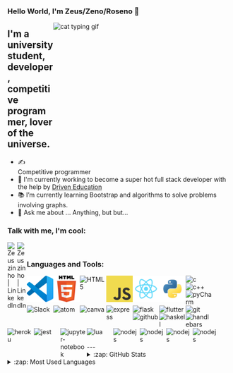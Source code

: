 ### Hello World, I'm Zeus/Zeno/Roseno  👋
 <img align="right" alt="cat typing gif" src="https://c.tenor.com/y2JXkY1pXkwAAAAM/cat-computer.gif" width="400" height="320" />

## I'm a university student, developer, competitive programmer, lover of the universe.
- ✍ Competitive programmer
- 🦖 I'm currently working to become a super hot full stack developer with the help by [Driven Education][driven] 
- 📚 I’m currently learning Bootstrap and algorithms to solve problems involving graphs.
- 💬 Ask me about ... Anything, but but...

### Talk with me, I'm cool:
[<img align="left" alt="Zeuszinho | LinkedIn" width="22px" src="https://cdn.jsdelivr.net/npm/simple-icons@v3/icons/linkedin.svg" />][linkedin]
[<img align="left" alt="Zeuszinho | LinkedIn" width="22px" src="https://cdn.jsdelivr.net/gh/devicons/devicon/icons/facebook/facebook-original.svg" />][facebook]

<br />

### Languages and Tools:

<img align="left" alt="Visual Studio Code" width="60px" src="https://raw.githubusercontent.com/github/explore/80688e429a7d4ef2fca1e82350fe8e3517d3494d/topics/visual-studio-code/visual-studio-code.png" />
<img align="left" alt="HTML5" width="60px" src="https://raw.githubusercontent.com/github/explore/80688e429a7d4ef2fca1e82350fe8e3517d3494d/topics/html/html.png" />
<img align="left" alt="HTML5" width="60px"  src="https://cdn.jsdelivr.net/gh/devicons/devicon/icons/css3/css3-original-wordmark.svg" />
<img align="left" alt="JavaScript" width="60px" src="https://raw.githubusercontent.com/github/explore/80688e429a7d4ef2fca1e82350fe8e3517d3494d/topics/javascript/javascript.png" />
<img align="left" alt="React" width="60px" src="https://raw.githubusercontent.com/github/explore/80688e429a7d4ef2fca1e82350fe8e3517d3494d/topics/react/react.png" />
<img align="left" alt="python" width="60px" src="https://raw.githubusercontent.com/github/explore/80688e429a7d4ef2fca1e82350fe8e3517d3494d/topics/python/python.png" />
<img align="left" alt="c" width="60px" src="https://cdn.jsdelivr.net/gh/devicons/devicon/icons/c/c-original.svg" />
<img align="left" alt="c++" width="60px" src="https://cdn.jsdelivr.net/gh/devicons/devicon/icons/cplusplus/cplusplus-line.svg" />
<img align="left" alt="pyCharm" width="60px" src="https://cdn.jsdelivr.net/gh/devicons/devicon/icons/pycharm/pycharm-original-wordmark.svg" />
<img align="left" alt="Slack" width="60px" src="https://cdn.jsdelivr.net/gh/devicons/devicon/icons/slack/slack-original-wordmark.svg" />
<img align="left" alt="atom" width="60px" src="https://cdn.jsdelivr.net/gh/devicons/devicon/icons/atom/atom-original-wordmark.svg" />
<img align="left" alt="canva" width="60px" src="https://cdn.jsdelivr.net/gh/devicons/devicon/icons/canva/canva-original.svg" />
<img align="left" alt="express" width="60px"  src="https://cdn.jsdelivr.net/gh/devicons/devicon/icons/express/express-original-wordmark.svg" />
<img align="left" alt="flask" width="60px" src="https://cdn.jsdelivr.net/gh/devicons/devicon/icons/flask/flask-original.svg" />
<img align="left" alt="flutter" width="60px"  src="https://cdn.jsdelivr.net/gh/devicons/devicon/icons/flutter/flutter-original.svg" />
<img align="left" alt="git" width="60px"  src="https://cdn.jsdelivr.net/gh/devicons/devicon/icons/git/git-original.svg" />
<img align="left" alt="github" width="60px" src="https://cdn.jsdelivr.net/gh/devicons/devicon/icons/github/github-original.svg" />
<img align="left" alt="haskell" width="60px" src="https://cdn.jsdelivr.net/gh/devicons/devicon/icons/haskell/haskell-original-wordmark.svg" />
<img align="left" alt="handlebars" width="60px"  src="https://cdn.jsdelivr.net/gh/devicons/devicon/icons/handlebars/handlebars-original-wordmark.svg" />
<img align="left" alt="heroku" width="60px"  src="https://cdn.jsdelivr.net/gh/devicons/devicon/icons/heroku/heroku-plain-wordmark.svg" />
<img align="left" alt="jest" width="60px" src="https://cdn.jsdelivr.net/gh/devicons/devicon/icons/jest/jest-plain.svg" />
<img align="left" alt="jupyter-notebook" width="60px" src="https://cdn.jsdelivr.net/gh/devicons/devicon/icons/jupyter/jupyter-original-wordmark.svg" />
<img align="left" alt="lua" width="60px" src="https://cdn.jsdelivr.net/gh/devicons/devicon/icons/lua/lua-original-wordmark.svg" />
<img align="left" alt="nodejs" width="60px" src="https://cdn.jsdelivr.net/gh/devicons/devicon/icons/nodejs/nodejs-plain-wordmark.svg" />
<img align="left" alt="nodejs" width="60px"  src="https://cdn.jsdelivr.net/gh/devicons/devicon/icons/numpy/numpy-original-wordmark.svg" />
<img align="left" alt="nodejs" width="60px" src="https://cdn.jsdelivr.net/gh/devicons/devicon/icons/pandas/pandas-original-wordmark.svg" />
<img align="left" alt="nodejs" width="60px" src="https://cdn.jsdelivr.net/gh/devicons/devicon/icons/sass/sass-original.svg" />

<br />
<br />
<br />
<br />
<br />
<br />
<br />
<br />
<br />
---
<details>
  <summary>:zap: GitHub Stats</summary>
  <img align="bottom" alt="Roseno's GitHub Stats" src="https://github-readme-stats.vercel.app/api?username=sZeuSz&show_icons=true&hide_border=true&layout=compact&langs_count=11&bg_color=000000" />
</details>

<details>
  <summary>:zap: Most Used Languages</summary>
<img align="bottom" alt="Roseno's GitHub Top Languages" src="https://github-readme-stats.vercel.app/api/top-langs/?username=sZeuSz&show_icons=true&hide_border=true&layout=compact&langs_count=11&bg_color=000000" />
</details>

[facebook]: https://www.facebook.com/zeus.silva.501/
[instagram]: https://www.instagram.com/zeno_exmpbjj/
[linkedin]: www.linkedin.com/in/roseno-silva
[driven]: https://www.driven.com.br/
